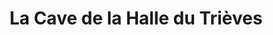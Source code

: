 ---
title: "La Cave de la Halle du Trièves"
url: /mens/la-cave-de-la-halle-du-trieves/
shop: alcool
---